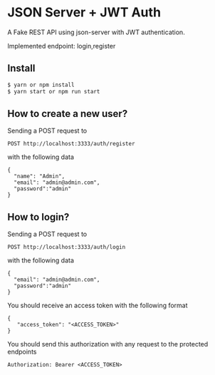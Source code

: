 # JSON Server + JWT Auth

A Fake REST API using json-server with JWT authentication.

Implemented endpoint: login,register

## Install

```bash
$ yarn or npm install
$ yarn start or npm run start
```

## How to create a new user?

Sending a POST request to

```
POST http://localhost:3333/auth/register
```

with the following data

```
{
  "name": "Admin",
  "email": "admin@admin.com",
  "password":"admin"
}
```

## How to login?

Sending a POST request to

```
POST http://localhost:3333/auth/login
```

with the following data

```
{
  "email": "admin@admin.com",
  "password":"admin"
}
```

You should receive an access token with the following format

```
{
   "access_token": "<ACCESS_TOKEN>"
}
```

You should send this authorization with any request to the protected endpoints

```
Authorization: Bearer <ACCESS_TOKEN>
```
